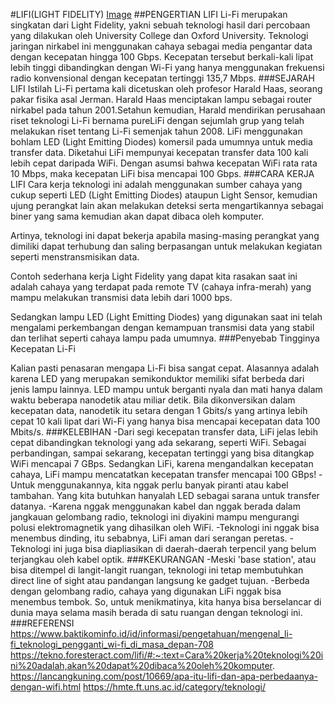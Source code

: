 #LIFI(LIGHT FIDELITY)
[Image](LIFI.jpg)
##PENGERTIAN LIFI
 Li-Fi merupakan singkatan dari Light Fidelity, yakni sebuah teknologi hasil dari percobaan yang dilakukan oleh University College dan Oxford University. Teknologi jaringan nirkabel ini menggunakan cahaya sebagai media pengantar data dengan kecepatan hingga 100 Gbps. Kecepatan tersebut berkali-kali lipat lebih tinggi dibandingkan dengan Wi-Fi yang hanya menggunakan frekuensi radio konvensional dengan kecepatan tertinggi 135,7 Mbps.
###SEJARAH LIFI
Istilah Li-Fi pertama kali dicetuskan oleh profesor Harald Haas, seorang pakar fisika asal Jerman. Harald Haas menciptakan lampu sebagai router nirkabel pada tahun 2001.Setahun kemudian, Harald mendirikan perusahaan riset teknologi Li-Fi bernama pureLiFi dengan sejumlah grup yang telah melakukan riset tentang Li-Fi semenjak tahun 2008.
LiFi menggunakan bohlam LED (Light Emitting Diodes) komersil pada umumnya untuk media transfer data. Diketahui LiFi mempunyai kecepatan transfer data 100 kali lebih cepat daripada WiFi. Dengan asumsi bahwa kecepatan WiFi rata rata 10 Mbps, maka kecepatan LiFi bisa mencapai 100 Gbps.
###CARA KERJA LIFI
Cara kerja teknologi ini adalah menggunakan sumber cahaya yang cukup seperti LED (Light Emitting Diodes) ataupun Light Sensor, kemudian ujung perangkat lain akan melakukan deteksi serta mengartikannya sebagai biner yang sama kemudian akan dapat dibaca oleh komputer.

Artinya, teknologi ini dapat bekerja apabila masing-masing perangkat yang dimiliki dapat terhubung dan saling berpasangan untuk melakukan kegiatan seperti menstransmisikan data.

Contoh sederhana kerja Light Fidelity yang dapat kita rasakan saat ini adalah cahaya yang terdapat pada remote TV (cahaya infra-merah) yang mampu melakukan transmisi data lebih dari 1000 bps.

Sedangkan lampu LED (Light Emitting Diodes) yang digunakan saat ini telah mengalami perkembangan dengan kemampuan transmisi data yang stabil dan terlihat seperti cahaya lampu pada umumnya.
###Penyebab Tingginya Kecepatan Li-Fi

Kalian pasti penasaran mengapa Li-Fi bisa sangat cepat. Alasannya adalah karena LED yang merupakan semikonduktor memiliki sifat berbeda dari jenis lampu lainnya. LED mampu untuk berganti nyala dan mati hanya dalam waktu beberapa nanodetik atau miliar detik. Bila dikonversikan dalam kecepatan data, nanodetik itu setara dengan 1 Gbits/s yang artinya lebih cepat 10 kali lipat dari Wi-Fi yang hanya bisa mencapai kecepatan data 100 Mbits/s.
###KELEBIHAN
-Dari segi kecepatan transfer data, LiFi jelas lebih cepat dibandingkan teknologi yang ada sekarang, seperti WiFi. Sebagai perbandingan, sampai sekarang, kecepatan tertinggi yang bisa ditangkap WiFi mencapai 7 GBps. Sedangkan LiFi, karena mengandalkan kecepatan cahaya, LiFi mampu mencatatkan kecepatan transfer mencapai 100 GBps!
-Untuk menggunakannya, kita nggak perlu banyak piranti atau kabel tambahan. Yang kita butuhkan hanyalah LED sebagai sarana untuk transfer datanya.
-Karena nggak menggunakan kabel dan nggak berada dalam jangkauan gelombang radio, teknologi ini diyakini mampu mengurangi polusi elektromagnetik yang dihasilkan oleh WiFi.
-Teknologi ini nggak bisa menembus dinding, itu sebabnya, LiFi aman dari serangan peretas.
-Teknologi ini juga bisa diapliasikan di daerah-daerah terpencil yang belum terjangkau oleh kabel optik.
###KEKURANGAN
-Meski 'base station', atau bisa ditempel di langit-langit ruangan, teknologi ini tetap membutuhkan direct line of sight atau pandangan langsung ke gadget tujuan.
-Berbeda dengan gelombang radio, cahaya yang digunakan LiFi nggak bisa menembus tembok. So, untuk menikmatinya, kita hanya bisa berselancar di dunia maya selama masih berada di satu ruangan dengan teknologi ini. 
###REFERENSI
https://www.baktikominfo.id/id/informasi/pengetahuan/mengenal_li-fi_teknologi_pengganti_wi-fi_di_masa_depan-708
https://tekno.foresteract.com/lifi/#:~:text=Cara%20kerja%20teknologi%20ini%20adalah,akan%20dapat%20dibaca%20oleh%20komputer.
https://lancangkuning.com/post/10669/apa-itu-lifi-dan-apa-perbedaanya-dengan-wifi.html
https://hmte.ft.uns.ac.id/category/teknologi/


